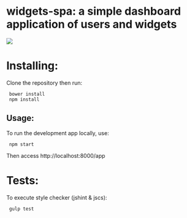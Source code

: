 # widgets-spa: a simple dashboard application of users and widgets

![](https://github.com/nodeapps/http-server/raw/master/widgets-spa.png)

# Installing:

Clone the repository then run:

     bower install
     npm install

## Usage:

To run the development app locally, use:

     npm start

Then access http://localhost:8000/app

# Tests:

To execute style checker (jshint & jscs):

     gulp test

